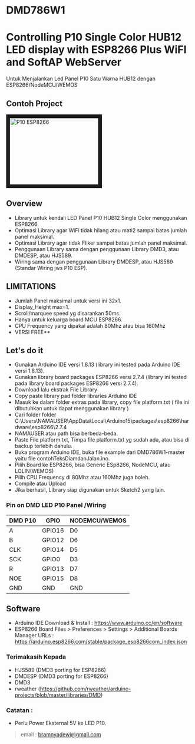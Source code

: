 # DMD786W1

Controlling P10 Single Color HUB12 LED display with ESP8266 Plus WiFI and SoftAP WebServer
===========================================================================================

Untuk Menjalankan Led Panel P10 Satu Warna HUB12 dengan ESP8266/NodeMCU/WEMOS

## Contoh Project

<a href="https://www.youtube.com/watch?v=EoQWZDG82gc" target="_blank"><img src="https://1.bp.blogspot.com/-CddB0YjszjI/YEmGRLv1aNI/AAAAAAAAAx8/CxX-KS8_oqA6nNlorCflXwKXYPv4OAYRwCLcBGAsYHQ/s320/dmd786w1mq2.jpg" alt="P10 ESP8266" width="240" height="180" border="10" /></a>

Overview
--------
* Library untuk kendali LED Panel P10 HUB12 Single Color menggunakan ESP8266.
* Optimasi Library agar WiFi tidak hilang atau mati2 sampai batas jumlah panel maksimal.
* Optimasi Library agar tidak Fliker sampai batas jumlah panel maksimal.
* Penggunaan Library sama dengan penggunaan Library DMD3, atau DMDESP, atau HJS589.
* Wiring sama dengan penggunaan Library DMDESP, atau HJS589 (Standar Wiring jws P10 ESP).



LIMITATIONS 
------------
* Jumlah Panel maksimal untuk versi ini 32x1.
* Display_Height max=1. 
* Scroll/marquee speed  yg disarankan 50ms.
* Hanya untuk keluarga board MCU ESP8266.
* CPU Frequency yang dipakai adalah 80Mhz atau bisa 160Mhz
* VERSI FREE**



Let's do it
------------
* Gunakan Arduino IDE versi 1.8.13 (library ini tested pada Arduino IDE versi 1.8.13).
* Gunakan library board packages ESP8266 versi 2.7.4  (library ini tested pada library board packages ESP8266 versi 2.7.4).
* Download lalu ekstrak File Library 
* Copy paste library pad folder libraries Arduino IDE
* Masuk ke dalam folder extras pada library, copy file  platform.txt ( file ini dibutuhkan untuk dapat menggunakan library )
* Cari folder folder C:\Users\NAMAUSER\AppData\Local\Arduino15\packages\esp8266\hardware\esp8266\2.7.4  
* NAMAUSER atau path bisa berbeda-beda.
* Paste File platform.txt,  Timpa file platform.txt yg sudah ada, atau bisa di backup terlebih dahulu.
* Buka program Arduino IDE, buka file example dari DMD786W1-master  yaitu file contohTeksDiamdanJalan.ino.
* Pilih Board ke ESP8266, bisa Generic ESp8266, NodeMCU, atau LOLIN(WEMOS)
* Pilih CPU Frequency di 80Mhz atau 160Mhz juga boleh.
* Compile atau Upload 
* Jika berhasil, LIbrary siap digunakan untuk Sketch2 yang lain.


### Pin on DMD LED P10 Panel /Wiring

| DMD P10 | GPIO | NODEMCU/WEMOS | 
| ------- | ---- | ------- |
| A       | GPIO16 | D0    |                                                 
| B       | GPIO12 | D6    |                                                  
| CLK     | GPIO14 | D5    |                           
| SCK     | GPIO0  | D3    |                           
| R       | GPIO13 | D7    |
| NOE     | GPIO15 | D8    |
| GND     | GND    | GND   |


## Software
- Arduino IDE
  Download & Install : https://www.arduino.cc/en/software
- ESP8266 Board
  Files > Preferences > Settings > Additional Boards Manager URLs : https://arduino.esp8266.com/stable/package_esp8266com_index.json

### Terimakasih Kepada
- HJS589 (DMD3 porting for ESP8266)
- DMDESP (DMD3 porting for ESP8266)
- DMD3
- rweather (https://github.com/rweather/arduino-projects/blob/master/libraries/DMD)

### Catatan : 
- Perlu Power Eksternal 5V ke LED P10.

> email : bramnyadewi@gmail.com




